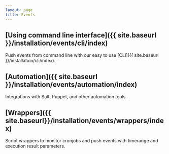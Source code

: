 ```yaml
---
layout: page
title: Events
---
```


## [Using command line interface]({{ site.baseurl }}/installation/events/cli/index)
Push events from command line with our easy to use [CLI]({{ site.baseurl }}/installation/cli/index).

## [Automation]({{ site.baseurl }}/installation/events/automation/index)

Integrations with Salt, Puppet, and other automation tools.

## [Wrappers]({{ site.baseurl}}/installation/events/wrappers/index)

Script wrappers to monitor cronjobs and push events with timerange and execution result parameters.
